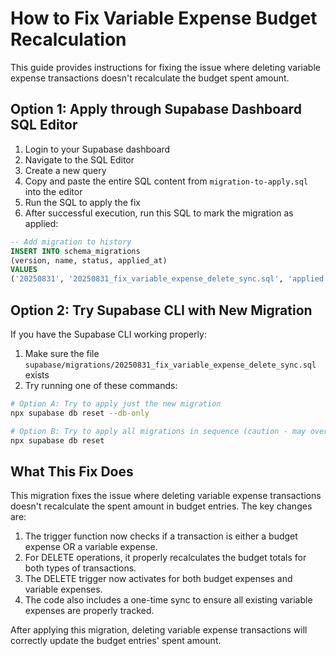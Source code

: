 # How to Fix Variable Expense Budget Recalculation

This guide provides instructions for fixing the issue where deleting variable expense transactions doesn't recalculate the budget spent amount.

## Option 1: Apply through Supabase Dashboard SQL Editor

1. Login to your Supabase dashboard
2. Navigate to the SQL Editor
3. Create a new query
4. Copy and paste the entire SQL content from `migration-to-apply.sql` into the editor
5. Run the SQL to apply the fix
6. After successful execution, run this SQL to mark the migration as applied:

```sql
-- Add migration to history
INSERT INTO schema_migrations 
(version, name, status, applied_at)
VALUES
('20250831', '20250831_fix_variable_expense_delete_sync.sql', 'applied', NOW());
```

## Option 2: Try Supabase CLI with New Migration

If you have the Supabase CLI working properly:

1. Make sure the file `supabase/migrations/20250831_fix_variable_expense_delete_sync.sql` exists
2. Try running one of these commands:

```bash
# Option A: Try to apply just the new migration
npx supabase db reset --db-only

# Option B: Try to apply all migrations in sequence (caution - may overwrite other changes)
npx supabase db reset
```

## What This Fix Does

This migration fixes the issue where deleting variable expense transactions doesn't recalculate the spent amount in budget entries. The key changes are:

1. The trigger function now checks if a transaction is either a budget expense OR a variable expense.
2. For DELETE operations, it properly recalculates the budget totals for both types of transactions.
3. The DELETE trigger now activates for both budget expenses and variable expenses.
4. The code also includes a one-time sync to ensure all existing variable expenses are properly tracked.

After applying this migration, deleting variable expense transactions will correctly update the budget entries' spent amount. 